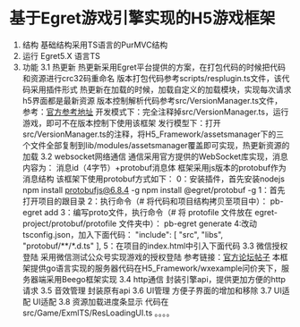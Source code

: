 # 基于Egret游戏引擎实现的H5游戏框架
1. 结构
   基础结构采用TS语言的PurMVC结构
2. 运行
   Egret5.X 语言TS
3. 功能
3.1 热更新
    热更新采用Egret平台提供的方案，在打包代码的时候把代码和资源进行crc32码重命名
    版本打包代码参考scripts/resplugin.ts文件，该代码采用插件形式
    热更新在加载的时候，加载自定义的加载模块，实现每次请求h5界面都是最新资源
    版本控制解析代码参考src/VersionManager.ts文件，
    参考：[官方参考地址](http://developer.egret.com/cn/github/egret-docs/extension/RES/RESVersion/index.html)
    开发模式下：完全注释掉src/VersionManager.ts，运行游戏，即可不在版本控制下使用该框架
    发行模型下：打开src/VersionManager.ts的注释，将H5_Framework/assetsmanager下的三个文件全部复制到lib/modules/assetsmanager覆盖即可实现，热更新资源的加载
3.2 websocket网络通信
   通信采用官方提供的WebSocket库实现，消息内容为：
   消息id（4字节）+protobuf消息体
   框架采用js版本的protobuf作为消息结构
   该框架下使用protobuf方式如下：
   0：安装插件，首先安装nodejs
    npm install protobufjs@6.8.4 -g
    npm install @egret/protobuf -g
    1：首先打开项目的跟目录
    2：执行命令（# 将代码和项目结构拷贝至项目中）：
        pb-egret add
    3：编写proto文件，执行命令（# 将 protofile 文件放在 egret-project/protobuf/protofile 文件夹中）：
        pb-egret generate
    4:改动tsconfig.json，加入下面代码：
        "include": [
        "src",
        "libs",
        "protobuf/**/*.d.ts"
        ],
    5：在项目的index.html中引入下面代码
        <script type="text/javascript" src="../protobuf/library/protobuf-library.js"></script>
        <script type="text/javascript" src="../protobuf/bundles/protobuf-bundles.js"></script>
3.3 微信授权登陆
    采用微信测试公众号实现游戏的授权登陆
    参考链接：[官方论坛帖子](https://bbs.egret.com/forum.php?mod=viewthread&tid=30252&highlight=%E6%8E%88%E6%9D%83)
    本框架提供go语言实现的服务器代码在H5_Framework/wxexample问价夹下，服务器端采用Beego框架实现
3.4 http通信
    封装引擎api，提供更加方便的http请求
3.5 音效管理
    封装原有api
3.6 UI管理
    方便子界面的增加和移除
3.7 UI适配
    UI适配
3.8 资源加载进度条显示
    代码在src/Game/ExmlTS/ResLoadingUI.ts
。。。。

